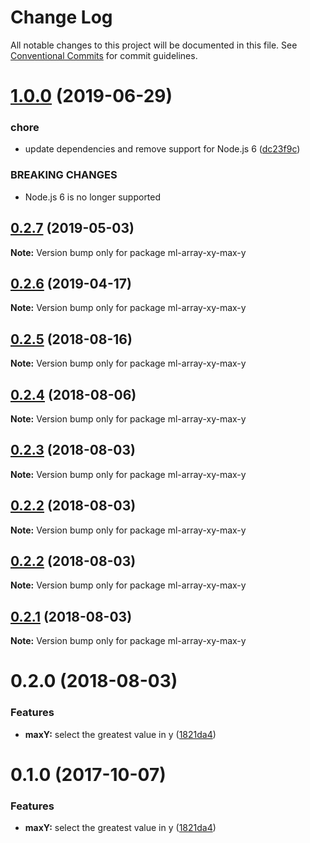 # Change Log

All notable changes to this project will be documented in this file.
See [Conventional Commits](https://conventionalcommits.org) for commit guidelines.

# [1.0.0](https://github.com/mljs/array-xy/compare/ml-array-xy-max-y@0.2.7...ml-array-xy-max-y@1.0.0) (2019-06-29)


### chore

* update dependencies and remove support  for Node.js 6 ([dc23f9c](https://github.com/mljs/array-xy/commit/dc23f9c))


### BREAKING CHANGES

* Node.js 6 is no longer supported





## [0.2.7](https://github.com/mljs/array-xy/compare/ml-array-xy-max-y@0.2.6...ml-array-xy-max-y@0.2.7) (2019-05-03)

**Note:** Version bump only for package ml-array-xy-max-y





## [0.2.6](https://github.com/mljs/array-xy/compare/ml-array-xy-max-y@0.2.5...ml-array-xy-max-y@0.2.6) (2019-04-17)

**Note:** Version bump only for package ml-array-xy-max-y





<a name="0.2.5"></a>
## [0.2.5](https://github.com/mljs/array-xy/compare/ml-array-xy-max-y@0.2.4...ml-array-xy-max-y@0.2.5) (2018-08-16)




**Note:** Version bump only for package ml-array-xy-max-y

<a name="0.2.4"></a>
## [0.2.4](https://github.com/mljs/array-xy/compare/ml-array-xy-max-y@0.2.3...ml-array-xy-max-y@0.2.4) (2018-08-06)




**Note:** Version bump only for package ml-array-xy-max-y

<a name="0.2.3"></a>
## [0.2.3](https://github.com/mljs/array-xy/compare/ml-array-xy-max-y@0.2.2...ml-array-xy-max-y@0.2.3) (2018-08-03)




**Note:** Version bump only for package ml-array-xy-max-y

<a name="0.2.2"></a>
## [0.2.2](https://github.com/mljs/array-xy/compare/ml-array-xy-max-y@0.2.2...ml-array-xy-max-y@0.2.2) (2018-08-03)




**Note:** Version bump only for package ml-array-xy-max-y

<a name="0.2.2"></a>
## [0.2.2](https://github.com/mljs/array-xy/compare/ml-array-xy-max-y@0.2.1...ml-array-xy-max-y@0.2.2) (2018-08-03)




**Note:** Version bump only for package ml-array-xy-max-y

<a name="0.2.1"></a>
## [0.2.1](https://github.com/mljs/array-xy/compare/ml-array-xy-max-y@0.2.0...ml-array-xy-max-y@0.2.1) (2018-08-03)

**Note:** Version bump only for package ml-array-xy-max-y





<a name="0.2.0"></a>
# 0.2.0 (2018-08-03)


### Features

* **maxY:** select the greatest value in y ([1821da4](https://github.com/mljs/array-xy/commit/1821da4))





<a name="0.1.0"></a>
# 0.1.0 (2017-10-07)


### Features

* **maxY:** select the greatest value in y ([1821da4](https://github.com/mljs/array-xy/commit/1821da4))
